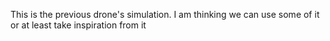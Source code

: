 This is the previous drone's simulation.
I am thinking we can use some of it or at least take inspiration from it
